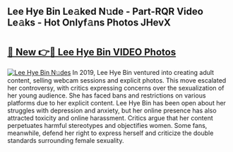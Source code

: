 ## Lee Hye Bin Le𝚊ked N𝚞de - Part-RQR Video Le𝚊ks - Hot Onlyf𝚊ns Photos JHevX

# <h2><a href="http://ac22195.deff.icu/?id=Lee+Hye+Bin">🔗 New 👉🔴 Lee Hye Bin VIDEO Photos</a></h2>

[![Lee Hye Bin N𝚞des](https://i.imgur.com/rIISA9y.gif)](http://ac22195.deff.icu/?id=Lee+Hye+Bin)
In 2019, Lee Hye Bin ventured into creating adult content, selling webcam sessions and explicit photos. This move escalated her controversy, with critics expressing concerns over the sexualization of her young audience. She has faced bans and restrictions on various platforms due to her explicit content. Lee Hye Bin has been open about her struggles with depression and anxiety, but her online presence has also attracted toxicity and online harassment. Critics argue that her content perpetuates harmful stereotypes and objectifies women. Some fans, meanwhile, defend her right to express herself and criticize the double standards surrounding female sexuality.
